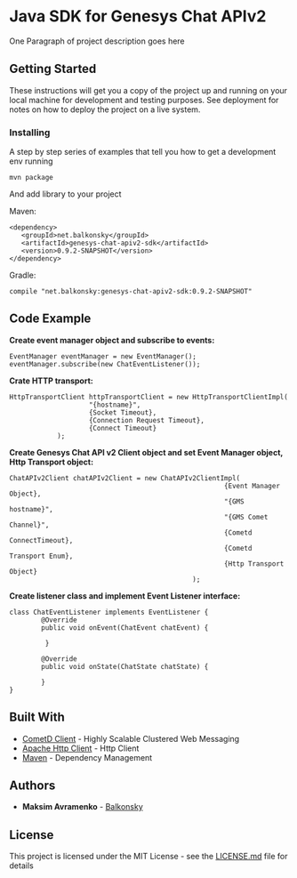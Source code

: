 # Java SDK for Genesys Chat APIv2

One Paragraph of project description goes here

## Getting Started

These instructions will get you a copy of the project up and running on your local machine for development and testing purposes. See deployment for notes on how to deploy the project on a live system.


### Installing

A step by step series of examples that tell you how to get a development env running


```
mvn package 
```

And add library to your project

Maven:
```
<dependency>
   <groupId>net.balkonsky</groupId>
   <artifactId>genesys-chat-apiv2-sdk</artifactId>
   <version>0.9.2-SNAPSHOT</version>
</dependency>
```

Gradle:

```
compile "net.balkonsky:genesys-chat-apiv2-sdk:0.9.2-SNAPSHOT"
```

## Code Example

__Create event manager object and subscribe to events:__
```
EventManager eventManager = new EventManager();
eventManager.subscribe(new ChatEventListener());
```

__Crate HTTP transport:__

```
HttpTransportClient httpTransportClient = new HttpTransportClientImpl(
                    "{hostname}",
                    {Socket Timeout},
                    {Connection Request Timeout},
                    {Connect Timeout}
            );
```

__Create Genesys Chat API v2 Client object and set Event Manager object, Http Transport object:__

```
ChatAPIv2Client chatAPIv2Client = new ChatAPIv2ClientImpl(
                                                      {Event Manager Object},
                                                      "{GMS hostname}",
                                                      "{GMS Comet Channel}",
                                                      {Cometd ConnectTimeout},
                                                      {Cometd Transport Enum},
                                                      {Http Transport Object}
                                              );
```

__Create listener class and implement Event Listener interface:__

```
class ChatEventListener implements EventListener {
        @Override
        public void onEvent(ChatEvent chatEvent) {
        
         }
        
        @Override
        public void onState(ChatState chatState) {
   
        }
}
```

## Built With

* [CometD Client](https://docs.cometd.org/current/reference/) - Highly Scalable Clustered Web Messaging
* [Apache Http Client](https://hc.apache.org/) - Http Client
* [Maven](https://maven.apache.org/) - Dependency Management


## Authors

* **Maksim Avramenko** - [Balkonsky](https://github.com/balkonsky/)

## License

This project is licensed under the MIT License - see the [LICENSE.md](LICENSE.md) file for details


